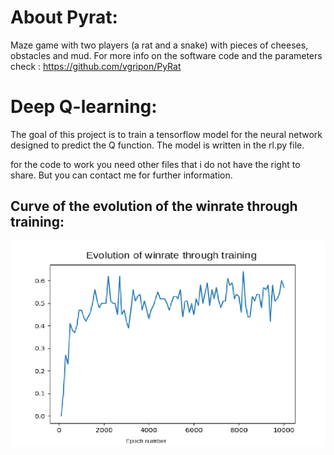# About Pyrat:
Maze game with two players (a rat and a snake) with pieces of cheeses, obstacles and mud.
For more info on the software code and the parameters check : https://github.com/vgripon/PyRat

# Deep Q-learning:
The goal of this project is to train a tensorflow model for the neural network designed to predict the Q function.
The model is written in the rl.py file.

for the code to work you need other files that i do not have the right to share.
But you can contact me for further information.

## Curve of the evolution of the winrate through training:

![Alt text](winrate.png?raw=true "training")
